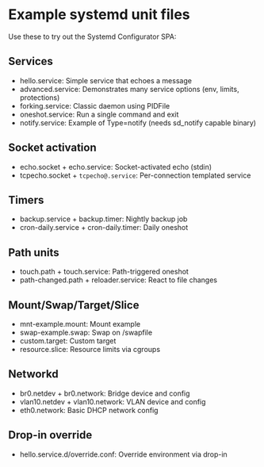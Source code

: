 # Example systemd unit files

Use these to try out the Systemd Configurator SPA:

## Services

- hello.service: Simple service that echoes a message
- advanced.service: Demonstrates many service options (env, limits, protections)
- forking.service: Classic daemon using PIDFile
- oneshot.service: Run a single command and exit
- notify.service: Example of Type=notify (needs sd_notify capable binary)

## Socket activation

- echo.socket + echo.service: Socket-activated echo (stdin)
- tcpecho.socket + `tcpecho@.service`: Per-connection templated service

## Timers

- backup.service + backup.timer: Nightly backup job
- cron-daily.service + cron-daily.timer: Daily oneshot

## Path units

- touch.path + touch.service: Path-triggered oneshot
- path-changed.path + reloader.service: React to file changes

## Mount/Swap/Target/Slice

- mnt-example.mount: Mount example
- swap-example.swap: Swap on /swapfile
- custom.target: Custom target
- resource.slice: Resource limits via cgroups

## Networkd

- br0.netdev + br0.network: Bridge device and config
- vlan10.netdev + vlan10.network: VLAN device and config
- eth0.network: Basic DHCP network config

## Drop-in override

- hello.service.d/override.conf: Override environment via drop-in
